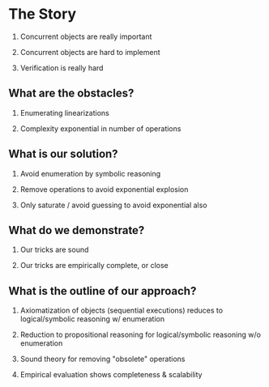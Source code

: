 The Story
=========

1. Concurrent objects are really important

2. Concurrent objects are hard to implement

3. Verification is really hard

What are the obstacles?
----------------------------

1. Enumerating linearizations

2. Complexity exponential in number of operations

What is our solution?
--------------------------

1. Avoid enumeration by symbolic reasoning

2. Remove operations to avoid exponential explosion

3. Only saturate / avoid guessing to avoid exponential also

What do we demonstrate?
----------------------------

1. Our tricks are sound

2. Our tricks are empirically complete, or close

What is the outline of our approach?
-----------------------------------------

1. Axiomatization of objects (sequential executions)
   reduces to logical/symbolic reasoning w/ enumeration

2. Reduction to propositional reasoning for logical/symbolic
   reasoning w/o enumeration

3. Sound theory for removing "obsolete" operations

4. Empirical evaluation shows completeness & scalability
